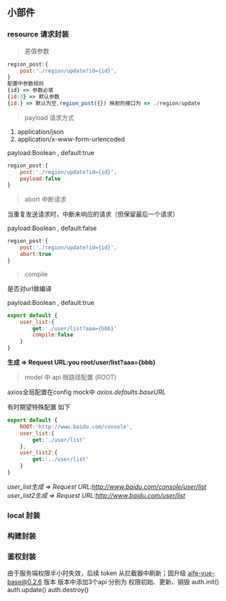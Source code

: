 ## 小部件


### resource 请求封装

> 差值参数

```js 
region_post:{
    post:'./region/update?id={id}',
}
配置中参数规则
{id} => 参数必填
{id:3} => 默认参数
{id:} => 默认为空,region_post({}) 映射的接口为 => ./region/update
```

> payload 请求方式

1. application/json
2. application/x-www-form-urlencoded

payload:Boolean , default:true

```js 
region_post:{
    post:'./region/update?id={id}',
    payload:false
}
```


> abort 中断请求

当重复发送请求时，中断未响应的请求（但保留最后一个请求）

payload:Boolean , default:false

```js 
region_post:{
    post:'./region/update?id={id}',
    abort:true
}
```

>compile

是否对url做编译

payload:Boolean , default:true

```js
export default {
    user_list:{
        get:'./user/list?aaa={bbb}'
        compile:false
    }
}
```
**生成 => Request URL:you root/user/list?aaa={bbb}**


>model 中 api 根路径配置 (ROOT)

axios全局配置在config mock中 *axios.defaults.baseURL*

有时期望特殊配置 如下
```js
export default {
    ROOT:'http://www.baidu.com/console',
    user_list:{
        get:'./user/list'
    },
    user_list2:{
        get:'../user/list'
    }
}
```
*user_list生成 => Request URL:http://www.baidu.com/console/user/list*
*user_list2生成 => Request URL:http://www.baidu.com/user/list*




### local 封装

### 构建封装


### 鉴权封装

由于服务端权限半小时失效，后续 token 从拦截器中刷新；固升级 aife-vue-base@0.2.6 版本
版本中添加3个api 分别为 权限初始、更新、销毁
auth.init()    
auth.update()
auth.destroy()
